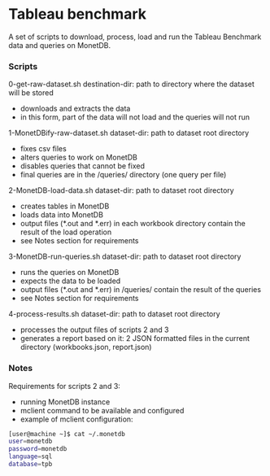 # Tableau benchmark
A set of scripts to download, process, load and run the Tableau Benchmark data and queries on MonetDB.

### Scripts
0-get-raw-dataset.sh <destination-dir>
    destination-dir:    path to directory where the dataset will be stored
- downloads and extracts the data
- in this form, part of the data will not load and the queries will not run

1-MonetDBify-raw-dataset.sh <dataset-dir>
    dataset-dir:    path to dataset root directory
- fixes csv files
- alters queries to work on MonetDB
- disables queries that cannot be fixed
- final queries are in the <workbook>/queries/ directory (one query per file)

2-MonetDB-load-data.sh <dataset-dir>
    dataset-dir:    path to dataset root directory
- creates tables in MonetDB
- loads data into MonetDB
- output files (\*.out and \*.err) in each workbook directory contain the result of the load operation
- see Notes section for requirements

3-MonetDB-run-queries.sh <dataset-dir>
    dataset-dir:    path to dataset root directory
- runs the queries on MonetDB
- expects the data to be loaded
- output files (\*.out and \*.err) in <workbook>/queries/ contain the result of the queries
- see Notes section for requirements

4-process-results.sh <dataset-dir>
    dataset-dir:    path to dataset root directory
- processes the output files of scripts 2 and 3
- generates a report based on it: 2 JSON formatted files in the current directory (workbooks.json, report.json)

### Notes
Requirements for scripts 2 and 3:
- running MonetDB instance
- mclient command to be available and configured
- example of mclient configuration:
```sh
[user@machine ~]$ cat ~/.monetdb
user=monetdb
password=monetdb
language=sql
database=tpb
```
